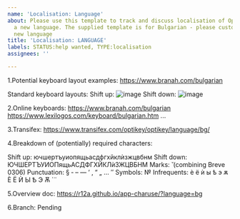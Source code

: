 ```yaml
---
name: 'Localisation: Language'
about: Please use this template to track and discuss localisation of Optikey into
  a new language. The supplied template is for Bulgarian - please customise for this
  new language
title: 'Localisation: LANGUAGE'
labels: STATUS:help wanted, TYPE:localisation
assignees: ''

---
```


1.Potential keyboard layout examples:
https://www.branah.com/bulgarian

Standard keyboard layouts:
Shift up:
![image](https://user-images.githubusercontent.com/4722561/69800706-b3290800-11cd-11ea-952b-0953fcb8f3a3.png)
Shift down:
![image](https://user-images.githubusercontent.com/4722561/69800730-bc19d980-11cd-11ea-9708-1b603e5cba6e.png)


2.Online keyboards:
https://www.branah.com/bulgarian
https://www.lexilogos.com/keyboard/bulgarian.htm
...

3.Transifex: https://www.transifex.com/optikey/optikey/language/bg/

4.Breakdown of (potentially) required characters:

Shift up: ючшертъуиопящьасдфгхйклѝзжцвбнм
Shift down: ЮЧШЕРТЪУИОПящьАСДФГХЙКЛѝЗЖЦВБНМ
Marks:  ̆  (combining Breve 0306)
Punctuation: §  ‐  –  —  ‘  ‚  “  „  …  ″
Symbols: №
Infrequents: ѐ  ё  ѝ  ы  ѣ  э  ѫ  Ѐ  Ё  Ѝ  Ы  Ѣ  Э  Ѫ  ̀  ̈

5.Overview doc: https://r12a.github.io/app-charuse/?language=bg

6.Branch: Pending
